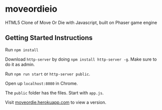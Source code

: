 # moveordieio
HTML5 Clone of Move Or Die with Javascript, built on Phaser game engine

## Getting Started Instructions
Run `npm install`

Download `http-server` by doing `npm install http-server -g`. Make sure to do it as admin.

Run `npm run start` or `http-server public`.

Open up `localhost:8080` in Chrome.

The `public` folder has the files. Start with `app.js`.


Visit [moveordie.herokuapp.com](moveordie.herokuapp.com) to view a version.